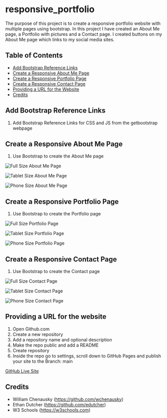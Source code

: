 # responsive_portfolio

The purpose of this project is to create a responsive portfolio website with multiple pages using bootstrap. In this project I have created an About Me page, a Portfolio with pictures and a Contact page. I created buttons on my About Me page which links to my social media sites.

## Table of Contents
* [Add Bootstrap Reference Links](#add-bootstrap-reference-links)
* [Create a Responsive About Me Page](#create-a-responsive-about-me-page)
* [Create a Responsive Portfolio Page](#create-a-responsive-portfolio-page)
* [Create a Responsive Contact Page](#create-a-responsive-contact-page)
* [Providing a URL for the Website](#Providing-a-URL-for-the-Website)
* [Credits](#Credits)


## Add Bootstrap Reference Links
1. Add Bootstrap Reference Links for CSS and JS from the getbootstrap webpage

## Create a Responsive About Me Page
1. Use Bootstrap to create the About Me page 

![Full Size About Me Page](assets/images/about-me-comp.png)

![Tablet Size About Me Page](assets/images/about-me-tablet.png)  

![Phone Size About Me Page](assets/images/about-me-phone.png)

## Create a Responsive Portfolio Page
1. Use Bootstrap to create the Portfolio page

![Full Size Portfolio Page](assets/images/portfolio-comp.png)

![Tablet Size Portfolio Page](assets/images/porfolio-tablet.png)

![Phone Size Portfolio Page](asets/images/portfolio-phone.png)

## Create a Responsive Contact Page
1. Use Bootstrap to create the Contact page

![Full Size Contact Page](assets/images/contact-comp.png)

![Tablet Size Contact Page](assets/images/contact-tablet.png)

![Phone Size Contact Page](assets/images/contact-phone.png)


## Providing a URL for the website
1. Open Github.com
2. Create a new repository
3. Add a repository name and optional description
4. Make the repo public and add a README
5. Create repository
6. Inside the repo go to settings, scroll down to GitHub Pages and publish your site to the Branch: main

[GitHub Live Site](https://marisanesmith.github.io/responsive_portfolio)

## Credits

* William Chenausky (https://github.com/wchenausky)
* Ethan Dutcher (https://github.com/edutcher)
* W3 Schools (https://w3schools.com)
